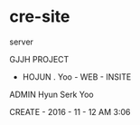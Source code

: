 # cre-site
server

GJJH PROJECT 

- HOJUN . Yoo - WEB - INSITE

ADMIN Hyun Serk Yoo 

CREATE - 2016 - 11 - 12 AM 3:06 